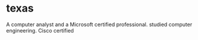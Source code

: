 # texas
A computer analyst and a Microsoft certified professional. studied computer engineering. Cisco certified
